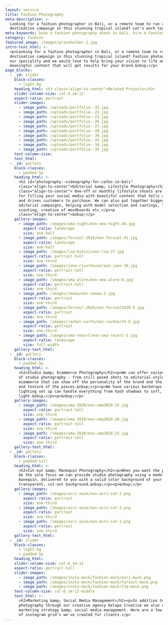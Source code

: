 ```yaml
---
layout: service
title: Fashion Photography
meta-description: >-
  Looking for a fashion photographer in Bali, or a remote team to run a
  destination campaign in this stunning tropical island? Let's work together!
meta-keywords: book a fashion photography shoot in bali, hire a fashion photographer in Bali
category: fashion
featured_image: /images/placeholder-2.jpg
intro-text_html: >-
  <p>Looking for a fashion photographer in Bali, or a remote team to run a
  destination campaign in this stunning tropical island? Fashion photography is
  our speciality and we would love to help bring your vision to life and create
  meaningful content that will get results for your brand.&nbsp;</p>
page_blocks:
  - _id: slider
    block-classes:
      - light-bg
    heading_html: <h3 class="align-to-center">Related Projects</h3>
    slider-column-size: col-8_sm-12
    aspect-ratio: portrait
    slider-images:
      - image_path: /uploads/portfolio--32.jpg
      - image_path: /uploads/portfolio--22.jpg
      - image_path: /uploads/portfolio--23.jpg
      - image_path: /uploads/portfolio--26.jpg
      - image_path: /uploads/portfolio--27.jpg
      - image_path: /uploads/portfolio--28.jpg
      - image_path: /uploads/portfolio--30.jpg
      - image_path: /uploads/portfolio--33.jpg
      - image_path: /uploads/portfolio--34.jpg
      - image_path: /uploads/portfolio--35.jpg
    text-column-size:
    text_html:
  - _id: gallery
    block-classes:
      - padded-5p
    heading_html: >-
      <h2 id="photography--videography-for-cafes-in-bali"
      class="align-to-center">Editorial &amp; Lifestyle Photography</h2><p
      class="align-to-center"> One-off or monthly lifestyle shoots are perfect
      for filling your social media with beautiful content that tells a story,
      and drives customers to purchase. We can also put together bigger creative
      editorial campaigns, helping with model selection and castings, location
      scouting, creation of moodboards etc.</p><p
      class="align-to-center">&nbsp;</p>
    gallery-images:
      - image_path: /images/uma-night/eon-uma-night-49.jpg
        aspect-ratio: landscape
        size: one-half
      - image_path: /images/forsoul-2019/eon-forsoul-41.jpg
        aspect-ratio: landscape
        size: one-half
      - image_path: /images/liq-bikini/eon-liq-27.jpg
        aspect-ratio: portrait-tall
        size: one-third
      - image_path: /images/jane-riverhouse/eon-jane-10.jpg
        aspect-ratio: portrait-tall
        size: one-third
      - image_path: /images/uma-alure/eon-uma-alure-8.jpg
        aspect-ratio: portrait-tall
        size: one-third
      - image_path: /images/zenwa/eon-zenwa-2.jpg
        aspect-ratio: portrait
        size: one-third
      - image_path: /images/forsoul-2020/eon-forsoul2020-5.jpg
        aspect-ratio: portrait
        size: one-third
      - image_path: /images/rachel-north/eon-rachnorth-6.jpg
        aspect-ratio: portrait
        size: one-third
      - image_path: /images/uma-resort/eon-uma-resort-5.jpg
        aspect-ratio: landscape
        size: full-width
    gallery-text_html:
  - _id: gallery
    block-classes:
      - padded-5p
    heading_html: >-
      <h2>Studio &amp; Ecommerce Photography</h2><p>We can offer various styles
      of studio photography - from still posed shots to editorial-style
      ecommerce that can show off the personality of the brand and the movement
      and texture of the pieces.&nbsp;</p><p>We have various backdrops and our
      lighting set up can handle everything from hash shadows to soft, even
      light.&nbsp;</p><p>&nbsp;</p>
    gallery-images:
      - image_path: /images/uma-2020/eon-uma2020-22.jpg
        aspect-ratio: portrait-tall
        size: one-third
      - image_path: /images/uma-2020/eon-uma2020-20.jpg
        aspect-ratio: portrait-tall
        size: one-third
      - image_path: /images/uma-2020/eon-uma2020-23.jpg
        aspect-ratio: portrait-tall
        size: one-third
    gallery-text_html:
  - _id: gallery
    block-classes:
      - padded-tall
    heading_html: >-
      <h2>Cut-out &amp; Manequin Photography</h2><p>When you want the product to
      be the sole focus we can provide studio photography using a model or ghost
      manequin, delivered to you with a solid color background of your choice or
      transparent, cut-out background.&nbsp;</p><p>&nbsp;</p>
    gallery-images:
      - image_path: /images/asri-swim/eon-asri-cut-2.png
        aspect-ratio: portrait
        size: one-third
      - image_path: /images/asri-swim/eon-asri-cut-3.png
        aspect-ratio: portrait
        size: one-third
      - image_path: /images/asri-swim/eon-asri-cut-1.png
        aspect-ratio: portrait
        size: one-third
    gallery-text_html:
  - _id: slider
    block-classes:
      - light-bg
      - padded-5p
    heading_html:
    slider-column-size: col-6_sm-12
    aspect-ratio: portrait-tall
    slider-images:
      - image_path: /images/insta-mock/fashion-mock/asri-mock.png
      - image_path: /images/insta-mock/fashion-mock/forsoul-mock.png
      - image_path: /images/insta-mock/fashion-mock/liq-mock.png
    text-column-size: col-6_sm-12-middle
    text_html: >-
      <h2>Marketing &amp; Social Media Management</h2><p>In addition to
      photography through our creative agency Kelapa Creative we also offer
      marketing strategy &amp; social media management. Here are a few examples
      of instagram grid's we've created for clients.</p>
---
```

